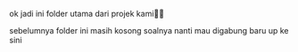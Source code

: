 ok jadi ini folder utama dari projek kami🙏🏼

sebelumnya folder ini masih kosong soalnya nanti mau digabung baru up ke sini

